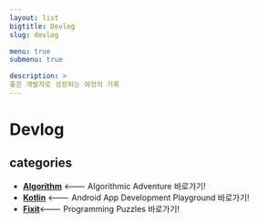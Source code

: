 ```yaml
---
layout: list
bigtitle: Devlog
slug: devlog

menu: true
submenu: true

description: >
좋은 개발자로 성장하는 여정의 기록
---
```




# Devlog

## categories

* **[Algorithm]** <--- Algorithmic Adventure 바로가기!
* **[Kotlin]** <--- Android App Development Playground 바로가기!
* **[Fixit]**<--- Programming Puzzles 바로가기!

[Algorithm]: /algorithm/
[Kotlin]: /kotlin/
[Fixit]: /fixit/
